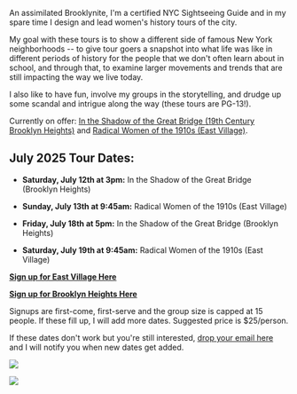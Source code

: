 ---
---
An assimilated Brooklynite, I'm a certified NYC Sightseeing Guide and in my spare time I design and lead women's history tours of the city.

My goal with these tours is to show a different side of famous New York neighborhoods -- to give tour goers a snapshot into what life was like in different periods of history for the people that we don't often learn about in school, and through that, to examine larger movements and trends that are still impacting the way we live today.

I also like to have fun, involve my groups in the storytelling, and drudge up some scandal and intrigue along the way (these tours are PG-13!).

Currently on offer: [In the Shadow of the Great Bridge (19th Century Brooklyn Heights)](/tours/001-brooklyn-heights) and [Radical Women of the 1910s (East Village)](/tours/002-radical-1910s).

## July 2025 Tour Dates:

*   **Saturday, July 12th at 3pm:** In the Shadow of the Great Bridge (Brooklyn Heights)
    
*   **Sunday, July 13th at 9:45am:** Radical Women of the 1910s (East Village)
    
*   **Friday, July 18th at 5pm:** In the Shadow of the Great Bridge (Brooklyn Heights)
    
*   **Saturday, July 19th at 9:45am:** Radical Women of the 1910s (East Village)
    

[**Sign up for East Village Here**](https://docs.google.com/forms/d/e/1FAIpQLSe86cFnEILjzCI24KOykm_amc0KpQHMS82-oU7MLa8HUOHs9w/viewform?usp=dialog)

[**Sign up for Brooklyn Heights Here**](https://docs.google.com/forms/d/e/1FAIpQLSecOFKhH0y_n_6DvSvGlB3f10xUVdOpZ2NLB0UBZsV_rk0-hg/viewform?usp=header)

Signups are first-come, first-serve and the group size is capped at 15 people. If these fill up, I will add more dates. Suggested price is $25/person.

If these dates don't work but you're still interested, [drop your email here](https://docs.google.com/forms/d/e/1FAIpQLSf3Rhuehbvq4my8VN9w-GxBiEV8oBrZ1fceDrmrIXWiE5DkbA/viewform?usp=sf_link) and I will notify you when new dates get added.

![](/images/20171118_120510-1.jpg)

![](/images/labor%20tour%203.jpg)
